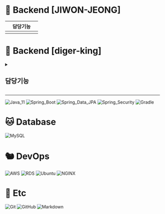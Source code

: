 # 🦁 Backend [JIWON-JEONG]
||담당기능||
|:------:|:---:|:---:|
|||


# 🐯 Backend [diger-king]

<details>
  <summary> <h2> 담당기능 </summary>
  <div markdown="diger">

### 아이디 중복확인
POST api.suwiki.kr/user/check-id

### 이메일 중복확인
POST api.suwiki.kr/user/check-email

### 회원가입
POST api.suwiki.kr/user/join

### 이메일 인증
GET api.suwiki.kr/user/verify-email/?token{}

### 아이디 찾기
POST api.suwiki.kr/user/find-id

### 비밀번호 찾기 
POST api.suwiki.kr/user/find-pw

### 비밀번호 재설정
POST api.suwiki.kr/user/reset-pw

### 로그인 (Mobile Environment)
POST api.suwiki.kr/user/login

### 로그인 (Web Environment)
POST api.suwiki.kr/user/client-login

### 토큰 재발급
POST api.suwiki.kr/user/refresh

### 토큰 재발급
POST api.suwiki.kr/user/client-refresh

### 회원탈퇴
POST api.suwiki.kr/user/quit

### 내 정보
GET api.suwiki.kr/user/my-page

### 이용제한 내역 조회
GET api.suwiki.kr/user/restricted-reason

### 블랙리스트 내역 조회
GET api.suwiki.kr/user/blacklist-reason

### 강의평가 신고하기
POST api.suwiki.kr/user/report/evaluate

### 시험정보 신고하기
POST api.suwiki.kr/user/report/exam


---


### 관리자 로그인

### 신고된 게시글 리스트 불러오기

### 신고된 게시글 자세히 보기(강의평가)

### 신고된 게시글 자세히 보기(시험정보)

### 강의평가 삭제 및 유저 정지조치

### 시험정보 삭제 및 유저 정지조치

### 강의평가 삭제 및 유저 블랙리스트

### 시험정보 삭제 및 유저 블랙리스트

### 신고된 시험정보 이상 없음

### 신고된 강의평가 이상 없음

  </div>
</details>

---


![Java_11](https://img.shields.io/badge/java11-red?style=flat-square&logo=java&logoColor=white)
![Spring_Boot](https://img.shields.io/badge/Spring_Boot-6DB33F.svg?style=flat-square&logo=spring&logoColor=white)
![Spring_Data_JPA](https://img.shields.io/badge/Spring_Data_JPA-6DB33F.svg?style=flat-square&logo=spring&logoColor=white)
![Spring_Security](https://img.shields.io/badge/Spring_Security-6DB33F.svg?style=flat-square&logo=spring&logoColor=white)
![Gradle](https://img.shields.io/badge/Gradle-02303A.svg?style=flat-square&logo=Gradle&logoColor=white) 

# 🐱 Database
![MySQL](https://img.shields.io/badge/MySQL-4479A1.svg?style=flat-square&logo=Mysql&logoColor=white)

# 🐿️ DevOps
![AWS](https://img.shields.io/badge/AWS-232F3E.svg?style=flat-square&logo=Amazon-AWS&logoColor=white)
![RDS](https://img.shields.io/badge/RDS-232F3E.svg?style=flat-square&logo=mysql&logoColor=#232F3E)
![Ubuntu](https://img.shields.io/badge/Ubuntu-FCC624.svg?style=flat-square&logo=Ubuntu&logoColor=#E95420)
![NGINX](https://img.shields.io/badge/NGINX-269539.svg?style=flat-square&logo=NGINX&logoColor=white)


# 🦉 Etc
![Git](https://img.shields.io/badge/Git-F05032.svg?style=flat-square&logo=Git&logoColor=white)
![GitHub](https://img.shields.io/badge/GitHub-181717.svg?style=flat-square&logo=GitHub&logoColor=white)
![Markdown](https://img.shields.io/badge/Markdown-000000?style=flat-square&logo=markdown&logoColor=white)

